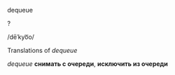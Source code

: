 dequeue

?

/dēˈkyo͞o/

Translations of _dequeue_

_dequeue_
**снимать с очереди**, **исключить из очереди**